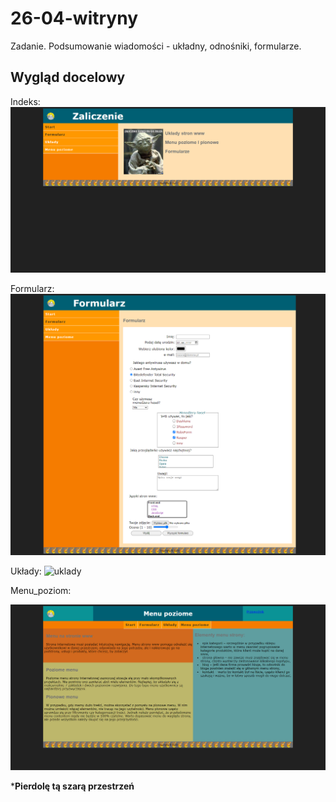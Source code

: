 # 26-04-witryny

Zadanie. Podsumowanie wiadomości - układny, odnośniki, formularze.

## Wygląd docelowy

Indeks:
![index](./1.start.png)

Formularz:
![formularz](./2.formularz.png)

Układy:
![uklady](./3.uk%C5%82ady.png)

Menu_poziom:

![menu_poziom](./4.menu_poziom.png)

***Pierdolę tą szarą przestrzeń**
